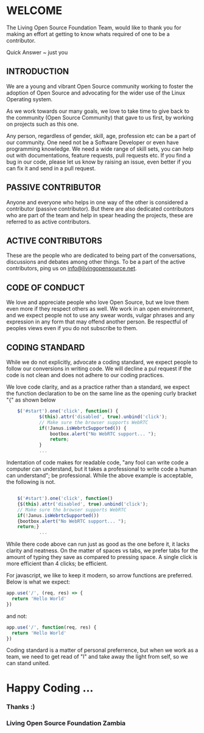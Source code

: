 # WELCOME

The Living Open Source Foundation Team, would like to thank you for making an effort at getting to know whats required of one to be a contributor.

 Quick Answer ~ just you

## INTRODUCTION

We are a young and vibrant Open Source community working to foster the adoption of Open Source and advocating for the wider use of the Linux Operating system.

As we work towards our many goals, we love to take time to give back to the community (Open Source Community) that gave to us first, by working on projects such as this one.

Any person, regardless of gender, skill, age, profession etc can be a part of our community.
One need not be a Software Developer or even have programming knowledge.
We need a wide range of skill sets, you can help out with documentations, feature requests, pull requests etc.
If you find a bug in our code, please let us know by raising an issue, even better if you can fix it and send in a pull request.

## PASSIVE CONTRIBUTOR

Anyone and everyone who helps in one way of the other is considered a contributor (passive contributor).
But there are also dedicated contributors who are part of the team and help in spear heading the projects, these are referred to as active contributors.

## ACTIVE CONTRIBUTORS

These are the people who are dedicated to being part of the conversations, discussions and debates among other things.
To be a part of the active contributors, ping us on [info@livingopensource.net](mailto:info@livingopensource.net).

## CODE OF CONDUCT

We love and appreciate people who love Open Source, but we love them even more if they respect others as well.
We work in an open environment, and we expect people not to use any swear words, vulgar phrases and any expression in any form that may offend another person.
Be respectful of peoples views even if you do not subscribe to them.

## CODING STANDARD

While we do not explicitly, advocate a coding standard, we expect people to follow our conversions in writing code. We will decline a pul request if the code is not clean and does not adhere to our coding practices. 

We love code clarity, and as a practice rather than a standard, we expect the function declaration to be on the same line as the opening curly bracket "{" as shown below


```javascript
	$('#start').one('click', function() {
			$(this).attr('disabled', true).unbind('click');
			// Make sure the browser supports WebRTC
			if(!Janus.isWebrtcSupported()) {
				bootbox.alert("No WebRTC support... ");
				return;
            }
            ...
```

Indentation of code makes for readable code, "any fool can write code a computer can understand, but it takes a professional to write code a human can understand"; be professional.
While the above example is acceptable, the following is not.

```javascript

    $('#start').one('click', function()
    {$(this).attr('disabled', true).unbind('click');
	// Make sure the browser supports WebRTC
    if(!Janus.isWebrtcSupported()) 
    {bootbox.alert("No WebRTC support... ");
	return;}
            ...
```

While there code above can run just as good as the one before it, it lacks clarity and neatness.
On the matter of spaces vs tabs, we prefer tabs for the amount of typing they save as compared to pressing space. A single click is more efficient than 4 clicks; be efficient.

For javascript, we like to keep it modern, so arrow functions are preferred. Below is what we expect:

```javascript
app.use('/', (req, res) => {
  return 'Hello World'  
})
```

and not:

```javascript
app.use('/', function(req, res) {
  return 'Hello World'  
})
```

Coding standard is a matter of personal preferrence, but when we work as a team, we need to get read of "I" and take away the light from self, so we can stand united.


#  Happy Coding ...
### Thanks :)
### Living Open Source Foundation Zambia